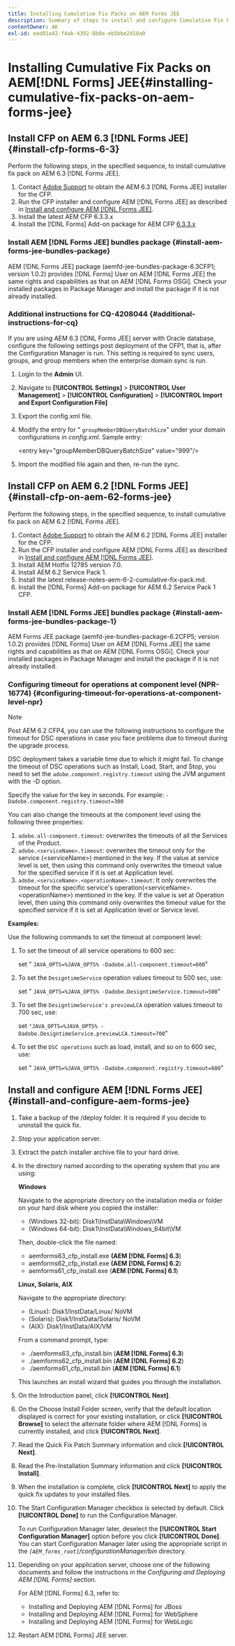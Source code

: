 ```yaml
---
title: Installing Cumulative Fix Packs on AEM Forms JEE
description: Summary of steps to install and configure Cumulative Fix Pack (CFP) on AEM Forms JEE
contentOwner: AK
exl-id: eed01a42-f4ab-4392-8b8e-eb5bbe2410a0
---
```

# Installing Cumulative Fix Packs on AEM[!DNL  Forms] JEE{#installing-cumulative-fix-packs-on-aem-forms-jee}

## Install CFP on AEM 6.3 [!DNL Forms JEE] {#install-cfp-forms-6-3}

Perform the following steps, in the specified sequence, to install cumulative fix pack on AEM 6.3 [!DNL Forms JEE].

1. Contact [Adobe Support](https://www.adobe.com/account/sign-in.supportportal.html) to obtain the AEM 6.3 [!DNL Forms JEE] installer for the CFP.
1. Run the CFP installer and configure AEM [!DNL Forms JEE] as described in [Install and configure AEM [!DNL Forms JEE]](#install-and-configure-aem-forms-jee).
1. Install the latest AEM CFP 6.3.3.x
1. Install the [!DNL Forms] Add-on package for AEM CFP [6.3.3.x](aem-forms-releases.md)

### Install AEM [!DNL Forms JEE] bundles package {#install-aem-forms-jee-bundles-package}

AEM [!DNL  Forms JEE] package (aemfd-jee-bundles-package-6.3CFP1; version 1.0.2) provides [!DNL Forms] User on AEM [!DNL Forms JEE] the same rights and capabilities as that on AEM [!DNL Forms OSGi]. Check your installed packages in Package Manager and install the package if it is not already installed.  

### Additional instructions for CQ-4208044 {#additional-instructions-for-cq}

If you are using AEM 6.3 [!DNL Forms JEE] server with Oracle database, configure the following settings post deployment of the CFP1, that is, after the Configuration Manager is run. This setting is required to sync users, groups, and group members when the enterprise domain sync is run. 

1. Login to the **Admin** UI.
1. Navigate to **[!UICONTROL Settings]** > **[!UICONTROL User Management]** > **[!UICONTROL Configuration]** > **[!UICONTROL Import and Export Configuration File]**
1. Export the config.xml file.
1. Modify the entry for " `groupMemberDBQueryBatchSize`" under your domain configurations in *config.xml*. Sample entry:

   &lt;entry key="groupMemberDBQueryBatchSize" value="999"/&gt;

1. Import the modified file again and then, re-run the sync.

## Install CFP on AEM 6.2 [!DNL  Forms JEE] {#install-cfp-on-aem-62-forms-jee}

Perform the following steps, in the specified sequence, to install cumulative fix pack on AEM 6.2 [!DNL Forms JEE].

1. Contact [Adobe Support](https://www.adobe.com/account/sign-in.supportportal.html) to obtain the AEM 6.2 [!DNL Forms JEE] installer for the CFP.
1. Run the CFP installer and configure AEM [!DNL Forms JEE] as described in [Install and configure AEM [!DNL Forms JEE]](install-cfp-aem-forms-jee.md#install-and-configure-aem-forms-jee).
1. Install AEM Hotfix 12785 version 7.0.
1. Install AEM 6.2 Service Pack 1.
1. Install the latest release-notes-aem-6-2-cumulative-fix-pack.md.
1. Install the [!DNL Forms] Add-on package for AEM 6.2 Service Pack 1 CFP.

### Install AEM [!DNL Forms JEE] bundles package {#install-aem-forms-jee-bundles-package-1}

AEM Forms JEE package (aemfd-jee-bundles-package-6.2CFP5; version 1.0.2) provides [!DNL Forms] User on AEM [!DNL Forms JEE] the same rights and capabilities as that on AEM [!DNL Forms OSGi]. Check your installed packages in Package Manager and install the package if it is not already installed.

### Configuring timeout for operations at component level (NPR-16774) {#configuring-timeout-for-operations-at-component-level-npr}

>[!NOTE]
>
>Post AEM 6.2 CFP4, you can use the following instructions to configure the timeout for DSC operations in case you face problems due to timeout during the upgrade process.

DSC deployment takes a variable time due to which it might fail. To change the timeout of DSC operations such as Install, Load, Start, and Stop, you need to set the `adobe.component.registry.timeout` using the JVM argument with the -D option.

Specify the value for the key in seconds. For example: `-Dadobe.component.registry.timeout=300`

You can also change the timeouts at the component level using the following three properties:

1. `adobe.all-component.timeout`: overwrites the timeouts of all the Services of the Product.
1. `adobe.<serviceName>.timeout`: overwrites the timeout only for the service (&lt;serviceName&gt;) mentioned in the key. If the value at service level is set, then using this command only overwrites the timeout value for the specified service if it is set at Application level.
1. `adobe.<serviceName>.<operationName>.timeout`: It only overwrites the timeout for the specific service's operation(&lt;serviceName&gt;.&lt;operationName&gt;) mentioned in the key. If the value is set at Operation level, then using this command only overwrites the timeout value for the specified service if it is set at Application level or Service level.

**Examples:**

Use the following commands to set the timeout at component level:

1. To set the timeout of all service operations to 600 sec:

   set " `JAVA_OPTS=%JAVA_OPTS% -Dadobe.all-component.timeout=600`"

1. To set the `DesigntimeService` operation values timeout to 500 sec, use:

   set " `JAVA_OPTS=%JAVA_OPTS% -Dadobe.DesigntimeService.timeout=500`"

1. To set the `DesigntimeService's previewLCA` operation values timeout to 700 sec, use:

   set `"JAVA_OPTS=%JAVA_OPTS% -Dadobe.DesigntimeService.previewLCA.timeout=700`"

1. To set the `DSC operations` such as load, install, and so on to 600 sec, use:

   set " `JAVA_OPTS=%JAVA_OPTS% -Dadobe.component.registry.timeout=600`"

## Install and configure AEM [!DNL Forms JEE] {#install-and-configure-aem-forms-jee}

1. Take a backup of the /deploy folder. It is required if you decide to uninstall the quick fix.
1. Stop your application server.
1. Extract the patch installer archive file to your hard drive.
1. In the directory named according to the operating system that you are using:

   **Windows**

   Navigate to the appropriate directory on the installation media or folder on your hard disk where you copied the installer:

    * (Windows 32-bit): Disk1\InstData\Windows\VM
    * (Windows 64-bit): Disk1\InstData\Windows_64bit\VM

   Then, double-click the file named:

    * aemforms63_cfp_install.exe **(AEM [!DNL Forms] 6.3**) 
    * aemforms62_cfp_install.exe **(AEM [!DNL Forms] 6.2**)
    * aemforms61_cfp_install.exe (**AEM [!DNL Forms] 6.1**)

   **Linux, Solaris, AIX**

   Navigate to the appropriate directory:

    * (Linux): Disk1/InstData/Linux/ NoVM 
    * (Solaris): Disk1/InstData/Solaris/ NoVM 
    * (AIX): Disk1/InstData/AIX/VM

   From a command prompt, type:

    * ./aemforms63_cfp_install.bin (**AEM [!DNL Forms] 6.3**)
    * ./aemforms62_cfp_install.bin (**AEM [!DNL Forms] 6.2**)
    * ./aemforms61_cfp_install.bin (**AEM [!DNL Forms] 6.1**)

   This launches an install wizard that guides you through the installation.

1. On the Introduction panel, click **[!UICONTROL Next]**.
1. On the Choose Install Folder screen, verify that the default location displayed is correct for your existing installation, or click **[!UICONTROL Browse]** to select the alternate folder where AEM [!DNL Forms] is currently installed, and click **[!UICONTROL Next]**.
1. Read the Quick Fix Patch Summary information and click **[!UICONTROL Next]**.
1. Read the Pre-Installation Summary information and click **[!UICONTROL Install]**.
1. When the installation is complete, click **[!UICONTROL Next]** to apply the quick fix updates to your installed files.
1. The Start Configuration Manager checkbox is selected by default. Click **[!UICONTROL Done]** to run the Configuration Manager.

   To run Configuration Manager later, deselect the **[!UICONTROL Start Configuration Manager]** option before you click **[!UICONTROL Done]**. You can start Configuration Manager later using the appropriate script in the *`[AEM_forms_root]`/configurationManager/bin* directory.

1. Depending on your application server, choose one of the following documents and follow the instructions in the *Configuring and Deploying AEM [!DNL Forms]* section.

   For AEM [!DNL Forms] 6.3, refer to:

    * Installing and Deploying AEM [!DNL Forms] for JBoss
    * Installing and Deploying AEM [!DNL Forms] for WebSphere
    * Installing and Deploying AEM [!DNL Forms] for WebLogic

1. Restart AEM [!DNL Forms] JEE server.
